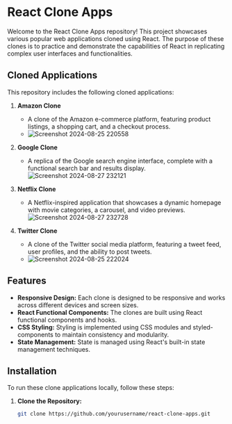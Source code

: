 # React Clone Apps

Welcome to the React Clone Apps repository! This project showcases various popular web applications cloned using React. The purpose of these clones is to practice and demonstrate the capabilities of React in replicating complex user interfaces and functionalities.

## Cloned Applications

This repository includes the following cloned applications:

1. **Amazon Clone**
   - A clone of the Amazon e-commerce platform, featuring product listings, a shopping cart, and a checkout process.
   - ![Screenshot 2024-08-25 220558](https://github.com/user-attachments/assets/86f6bd6c-81fd-4c5d-beea-be2fd5513662)

2. **Google Clone**
   - A replica of the Google search engine interface, complete with a functional search bar and results display.
![Screenshot 2024-08-27 232121](https://github.com/user-attachments/assets/485f2dbf-711c-4964-be89-4ae709bb0969)

3. **Netflix Clone**
   - A Netflix-inspired application that showcases a dynamic homepage with movie categories, a carousel, and video previews.
![Screenshot 2024-08-27 232728](https://github.com/user-attachments/assets/4d33aaad-5229-46ab-bc6b-9764ed965b37)

4. **Twitter Clone**
   - A clone of the Twitter social media platform, featuring a tweet feed, user profiles, and the ability to post tweets.
   - ![Screenshot 2024-08-25 222024](https://github.com/user-attachments/assets/ce0f4513-9683-4b40-ae6f-7dbb266ae0a2)


## Features

- **Responsive Design:** Each clone is designed to be responsive and works across different devices and screen sizes.
- **React Functional Components:** The clones are built using React functional components and hooks.
- **CSS Styling:** Styling is implemented using CSS modules and styled-components to maintain consistency and modularity.
- **State Management:** State is managed using React's built-in state management techniques.

## Installation

To run these clone applications locally, follow these steps:

1. **Clone the Repository:**
   ```bash
   git clone https://github.com/yourusername/react-clone-apps.git

